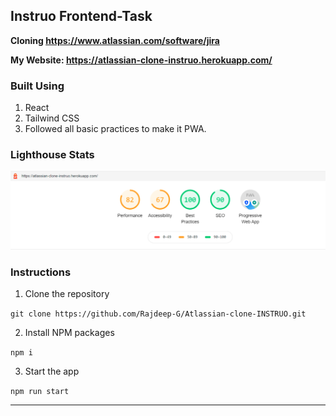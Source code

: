 ## Instruo Frontend-Task

**Cloning https://www.atlassian.com/software/jira**

**My Website: https://atlassian-clone-instruo.herokuapp.com/**

### Built Using
1. React
2. Tailwind CSS
3. Followed all basic practices to make it PWA. 

### Lighthouse Stats

![img](LighthouseStats/overall.png)

### Instructions

1. Clone the repository

```git clone https://github.com/Rajdeep-G/Atlassian-clone-INSTRUO.git```

2. Install NPM packages

```npm i```

3. Start the app

```npm run start```

<hr>
